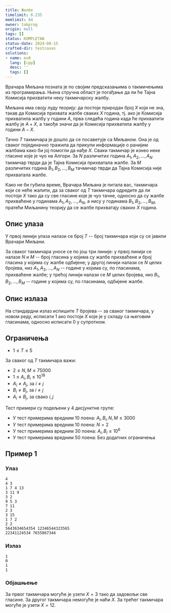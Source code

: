 ```yaml
---
title: Жалбе
timelimit: 0.235
memlimit: 64
owner: takprog
origin: null
tags: []
status: KOMPLETAN
status-date: 2024-08-15
crafted-dir: testcases
solutions:
- name: ex0
  lang: [cpp]
  desc: ''
  tags: []
---
```


Врачара Миљана позната је по својим предсказањима о такмичењима из програмирања. Њена стручна област је погађање да ли ће Тајна Комисија прихватити неку такмичарску жалбу.

Миљана има своју луду теорију: да постоји природан број $X$ који не зна, такав да Комисија прихвата жалбе сваких $X$ година, тј. ако је Комисија прихватила жалбу у години $A$, прва следећа година када ће прихватити жалбу је $A+X$, а такође значи да је Комисија прихватила жалбу у години $A-X$.

Тачно $T$ такмичара је дошло да се посаветује са Миљаном. Она је од сваког појединачно тражила да прикупи информације о ранијим жалбама како би јој помогли да нађе $X$. Сваки такмичар је изнео неке гласине које је чуо на Алгори. За $N$ различитих година $A_1, A_2, ..., A_N$ такмичар тврди да је Тајна Комисија прихватала жалбе. За $M$ различитих година $B_1, B_2, ..., B_M$ тачмичар тврди да Тајна Комисија није прихватала жалбе.

Како не би губила време, Врачара Миљана је питала вас, такмичара који се неће жалити, да за сваког од $T$ такмичара одредите да ли постоји $X$ тако да су све гласине које је чуо тачне, односно да су жалбе прихваћене у годинама $A_1, A_2, ..., A_N$, а нису у годинама $B_1, B_2, ..., B_M$, пратећи Миљанину теорију да се жалбе прихватају сваких $X$ година.

## Опис улаза

У првој линији улаза налази се број $T$ -- број такмичара који су се јавили Врачари Миљани.

За сваког такмичара уносе се по још три линије: у првој линији се налазе $N$ и $M$ -- број гласина у којима су жалбе прихваћене и број гласина у којима су жалбе одбијене; у другој линији налази се $N$ целих бројева, низ $A_1, A_2, ..., A_N$ -- године у којима су, по гласинама, прихваћене жалбе; у трећој линији налази се $M$ целих бројева, низ $B_1, B_2, ..., B_M$ -- године у којима су, по гласинама, одбијене жалбе.

## Опис излаза

На стандардни излаз испишите $T$ бројева -- за сваког такмичара, у новом реду, исписати $1$ ако постоји $X$ које је у складу са његовим гласинама, односно исписати 0 у супротном.

## Ограничења

- $1 \leq T \leq 5$

За сваког од $T$ такмичара важи:

- $2 \leq N, M \leq 75000$
- $1 \leq A_i, B_i \leq 10^{18}$
- $A_i \neq A_j$, за $i \neq j$
- $B_i \neq B_j$, за $i \neq j$
- $A_i \neq B_j$, за свако $i, j$

Тест примери су подељени у 4 дисјунктне групе:

-   У тест примерима вредним $10$ поена: $A_i, B_i, N, M \leq 3000$
-   У тест примерима вредним $10$ поена: $N = 2$
-   У тест примерима вредним $30$ поена: $A_i, B_i \leq 10^6$
-   У тест примерима вредним $50$ поена: Без додатних ограничења

## Пример 1

### Улаз

~~~
4
4 3
1 7 4 13
3 11 9
3 2
9 5 3
7 11
2 3
3 15
1 7 2
2 2
5643634654354 12346544323565
22341124534 7655867344
~~~

### Излаз

~~~
1
0
1
1
~~~

### Објашњење
За првог такмичара могуће је узети $X = 3$ тако да задовољи све гласине.
За другог такмичара немогуће је наћи $X$.
За трећег такмичара могуће је узети $X = 12$.


